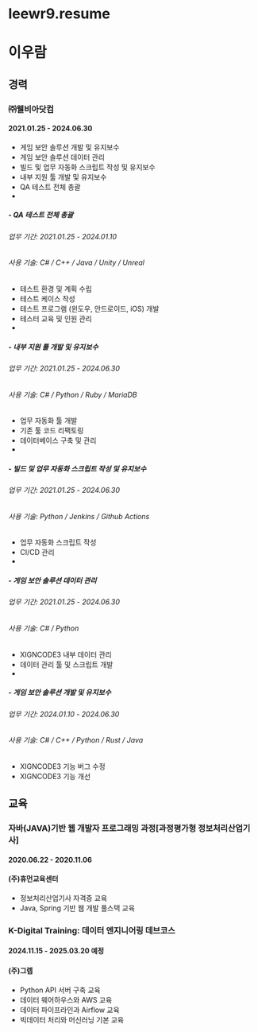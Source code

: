 # leewr9.resume

# 이우람 

## 경력
### ㈜웰비아닷컴
#### 2021.01.25 - 2024.06.30
* 게임 보안 솔루션 개발 및 유지보수
* 게임 보안 솔루션 데이터 관리
* 빌드 및 업무 자동화 스크립트 작성 및 유지보수
* 내부 지원 툴 개발 및 유지보수
* QA 테스트 전체 총괄
* 
##### - QA 테스트 전체 총괄
###### 업무 기간: 2021.01.25 - 2024.01.10
###### 사용 기술: C# / C++ / Java / Unity / Unreal
* 테스트 환경 및 계획 수립
* 테스트 케이스 작성
* 테스트 프로그램 (윈도우, 안드로이드, iOS) 개발
* 테스터 교육 및 인원 관리
* 
##### - 내부 지원 툴 개발 및 유지보수
###### 업무 기간: 2021.01.25 - 2024.06.30
###### 사용 기술: C# / Python / Ruby / MariaDB
* 업무 자동화 툴 개발
* 기존 툴 코드 리팩토링
* 데이터베이스 구축 및 관리
* 
##### - 빌드 및 업무 자동화 스크립트 작성 및 유지보수
###### 업무 기간: 2021.01.25 - 2024.06.30
###### 사용 기술: Python / Jenkins / Github Actions
* 업무 자동화 스크립트 작성
* CI/CD 관리
* 
##### - 게임 보안 솔루션 데이터 관리
###### 업무 기간: 2021.01.25 - 2024.06.30
###### 사용 기술: C# / Python
* XIGNCODE3 내부 데이터 관리
* 데이터 관리 툴 및 스크립트 개발
* 
##### - 게임 보안 솔루션 개발 및 유지보수
###### 업무 기간: 2024.01.10 - 2024.06.30
###### 사용 기술: C# / C++ / Python / Rust / Java
* XIGNCODE3 기능 버그 수정
* XIGNCODE3 기능 개선

## 교육
### 자바(JAVA)기반 웹 개발자 프로그래밍 과정[과정평가형 정보처리산업기사]
#### 2020.06.22 - 2020.11.06
#### (주)휴먼교육센터
* 정보처리산업기사 자격증 교육
* Java, Spring 기반 웹 개발 풀스택 교육

### K-Digital Training: 데이터 엔지니어링 데브코스
#### 2024.11.15 - 2025.03.20 예정
#### (주)그렙
* Python API 서버 구축 교육
* 데이터 웨어하우스와 AWS 교육
* 데이터 파이프라인과 Airflow 교육
* 빅데이터 처리와 머신러닝 기본 교육

